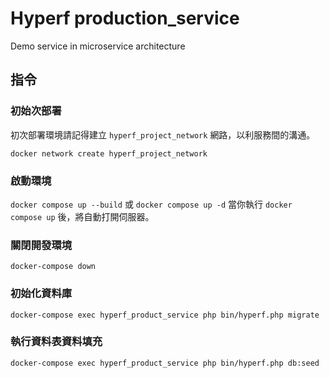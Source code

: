 # Hyperf production_service

Demo service in microservice architecture

## 指令

### 初始次部署
初次部署環境請記得建立 `hyperf_project_network` 網路，以利服務間的溝通。

`docker network create hyperf_project_network`

### 啟動環境
`docker compose up --build` 或 `docker compose up -d`
當你執行 `docker compose up` 後，將自動打開伺服器。

### 關閉開發環境
`docker-compose down`

### 初始化資料庫
`docker-compose exec hyperf_product_service php bin/hyperf.php migrate`

### 執行資料表資料填充
`docker-compose exec hyperf_product_service php bin/hyperf.php db:seed`

